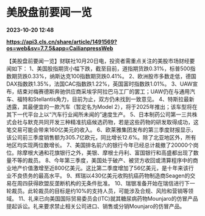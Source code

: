 # 美股盘前要闻一览

**2023-10-20 12:48**

**https://api3.cls.cn/share/article/1491569?os=web&sv=7.7.5&app=CailianpressWeb**

【美股盘前要闻一览】财联社10月20日电，投资者需重点关注的美股市场财经要闻如下： 1、美国股指期货小幅下跌，截至目前，道指期货跌0.31%，标普500指数期货跌0.33%，纳斯达克100指数期货跌0.41%。 2、欧洲股市多数走低，德国DAX指数跌1.35%，法国CAC指数跌1.22%，英国富时指数跌1.01%。 3、UAW宣布，结束对梅赛德斯奔驰供应商采埃孚阿拉巴马工厂的罢工；UAW仍在与通用汽车、福特和Stellantis角力，目前为止，双方仍未找到一致意见。 4、特斯拉最新透露，其最便宜的一款汽车（暂定名为Model 2），将于2025年推出；该车型将在其下一代平台上以“汽车行业闻所未闻的”速度生产。 5、日本制药公司第一三共株式会社与默克共同开发三种精准抗癌候选药物，若是这些药物的研发取得成功，这笔交易可能会带来160亿美元的收入。 6、欧莱雅集团发布的第三季度财报显示，该公司前三季度销售额为305.7亿欧元，同比增长12.6%。除了北亚地区外，所有地区均实现两位数增长。 7、美国排名前六的银行今年已经总计裁撤了20000个岗位。除摩根大通和花旗银行之外，美银、摩根士丹利、富国银行和高盛都出现了数量不等的裁员。 8、今年第三季度，美国处于破产、被贷方收回或清算程序中的商业地产价值激增至近800亿美元。这比第二季度增加了56亿美元，是十年来该行业不良债务的最高水平。 9、辉瑞以430亿美元收购抗癌药物制造商Seagen的交易在周四获得欧盟反垄断机构的无条件批准。 10、瑞银准备开始在瑞信进行下一轮裁员。此轮裁员的目标是约10%的支持人员，可能涉及合规、风险和营销等领域。 11、礼来已向美国国际贸易委员会(ITC)就其糖尿病药物Mounjaro的仿冒产品提起诉讼。礼来要求禁止相关公司进口、销售或分销Mounjaro的仿冒产品。